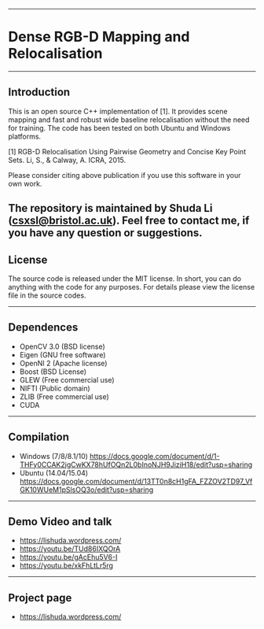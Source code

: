 -------------------------------------------------------------------------------
# Dense RGB-D Mapping and Relocalisation                            
-------------------------------------------------------------------------------

## Introduction

This is an open source C++ implementation of [1]. It provides scene mapping and 
fast and robust wide baseline relocalisation without the need for training. The 
code has been tested on both Ubuntu and Windows platforms.

[1] RGB-D Relocalisation Using Pairwise Geometry and Concise Key Point Sets. 
Li, S., & Calway, A. ICRA, 2015. 

Please consider citing above publication if you use this software in your own 
work.

The repository is maintained by Shuda Li (csxsl@bristol.ac.uk). Feel free to contact
me, if you have any question or suggestions.
-------------------------------------------------------------------------------

## License

The source code is released under the MIT license. In short, you can do 
anything with the code for any purposes. For details please view the license file 
in the source codes.

-------------------------------------------------------------------------------

## Dependences

- OpenCV 3.0 (BSD license)
- Eigen (GNU free software)
- OpenNI 2 (Apache license)
- Boost (BSD License)
- GLEW (Free commercial use)
- NIFTI (Public domain)
- ZLIB (Free commercial use)
- CUDA

-------------------------------------------------------------------------------

## Compilation

- Windows (7/8/8.1/10)
  https://docs.google.com/document/d/1-THFy0CCAK2jgCwKX78hUfOQn2L0bInoNJH9JiziH18/edit?usp=sharing
- Ubuntu (14.04/15.04)
  https://docs.google.com/document/d/13TT0n8cH1gFA_FZZOV2TD97_VfGK10WUeM1pSlsOQ3o/edit?usp=sharing
  
-------------------------------------------------------------------------------

## Demo Video and talk

- https://lishuda.wordpress.com/
- https://youtu.be/TUd86IXQOrA
- https://youtu.be/gAcEhu5V6-I
- https://youtu.be/xkFhLtLr5rg  

-------------------------------------------------------------------------------

## Project page
- https://lishuda.wordpress.com/